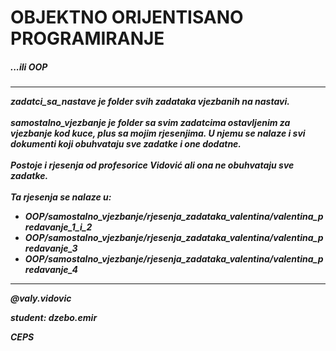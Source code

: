 <h1>OBJEKTNO ORIJENTISANO PROGRAMIRANJE</h1>
<h5>...ili OOP<h5>
<hr>

<p>
    zadatci_sa_nastave je folder svih zadataka vjezbanih na nastavi.
    <br /><br />
    samostalno_vjezbanje je folder sa svim zadatcima ostavljenim za vjezbanje kod kuce, plus sa mojim rjesenjima. U njemu se nalaze i svi dokumenti koji obuhvataju sve zadatke i one dodatne.
    <br /><br />
    Postoje i rjesenja od profesorice Vidović ali ona ne obuhvataju sve zadatke.
    <br /><br />
    Ta rjesenja se nalaze u:
    <ul> 
    <li>OOP/samostalno_vjezbanje/rjesenja_zadataka_valentina/valentina_predavanje_1_i_2</li>
    <li>OOP/samostalno_vjezbanje/rjesenja_zadataka_valentina/valentina_predavanje_3</li>
    <li>OOP/samostalno_vjezbanje/rjesenja_zadataka_valentina/valentina_predavanje_4</li>
    </ul>
</p>
<hr>

<p>@valy.vidovic</p>
<p>student: dzebo.emir</p>
<p>CEPS</p>
